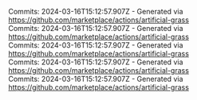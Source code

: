 Commits: 2024-03-16T15:12:57.907Z - Generated via https://github.com/marketplace/actions/artificial-grass
<br>
Commits: 2024-03-16T15:12:57.907Z - Generated via https://github.com/marketplace/actions/artificial-grass
<br>
Commits: 2024-03-16T15:12:57.907Z - Generated via https://github.com/marketplace/actions/artificial-grass
<br>
Commits: 2024-03-16T15:12:57.907Z - Generated via https://github.com/marketplace/actions/artificial-grass
<br>
Commits: 2024-03-16T15:12:57.907Z - Generated via https://github.com/marketplace/actions/artificial-grass
<br>
